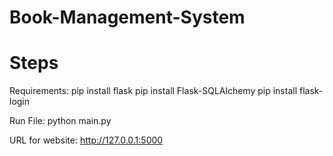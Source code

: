 # Book-Management-System
# Steps

Requirements: pip install flask pip install Flask-SQLAlchemy pip install flask-login

Run File: python main.py

URL for website: http://127.0.0.1:5000
